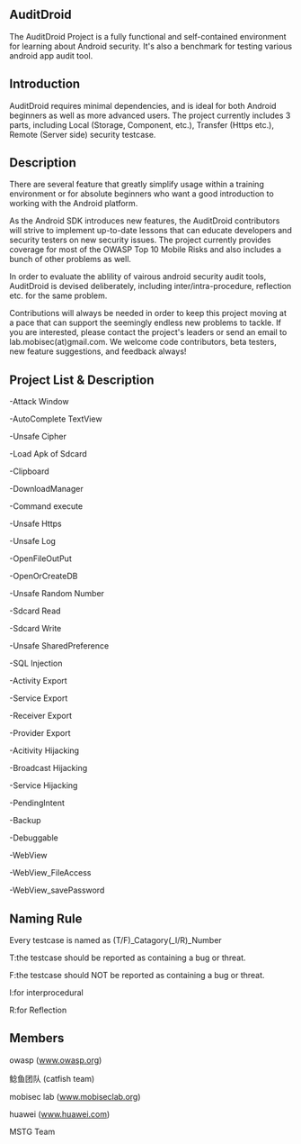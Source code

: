 AuditDroid
--------------------------
The AuditDroid Project is a fully functional and self-contained environment for learning about Android security. It's also a benchmark for testing various android app audit tool.

Introduction
--------------------------
AuditDroid requires minimal dependencies, and is ideal for both Android beginners as well as more advanced users. The project currently includes 3 parts, including Local (Storage, Component, etc.), Transfer (Https etc.), Remote (Server side) security testcase.

Description
--------------------------
There are several feature that greatly simplify usage within a training environment or for absolute beginners who want a good introduction to working with the Android platform.

As the Android SDK introduces new features, the AuditDroid contributors will strive to implement up-to-date lessons that can educate developers and security testers on new security issues. The project currently provides coverage for most of the OWASP Top 10 Mobile Risks and also includes a bunch of other problems as well.

In order to evaluate the ablility of vairous android security audit tools, AuditDroid is devised deliberately, including inter/intra-procedure, reflection etc. for the same problem.

Contributions will always be needed in order to keep this project moving at a pace that can support the seemingly endless new problems to tackle. If you are interested, please contact the project's leaders or send an email to lab.mobisec(at)gmail.com. We welcome code contributors, beta testers, new feature suggestions, and feedback always!


Project List & Description
--------------------------
-Attack Window

-AutoComplete TextView

-Unsafe Cipher

-Load Apk of Sdcard

-Clipboard

-DownloadManager

-Command execute

-Unsafe Https

-Unsafe Log

-OpenFileOutPut

-OpenOrCreateDB

-Unsafe Random Number

-Sdcard Read

-Sdcard Write

-Unsafe SharedPreference

-SQL Injection

-Activity Export

-Service Export

-Receiver Export

-Provider Export

-Acitivity Hijacking

-Broadcast Hijacking

-Service Hijacking

-PendingIntent

-Backup

-Debuggable

-WebView

-WebView_FileAccess

-WebView_savePassword


Naming Rule
--------------------------
Every testcase is named as (T/F)_Catagory(_I/R)_Number

T:the testcase should be reported as containing a bug or threat.

F:the testcase should NOT be reported as containing a bug or threat.

I:for interprocedural

R:for Reflection


Members
--------------------------
owasp (www.owasp.org)

鲶鱼团队 (catfish team)

mobisec lab (www.mobiseclab.org)

huawei (www.huawei.com)

MSTG Team
